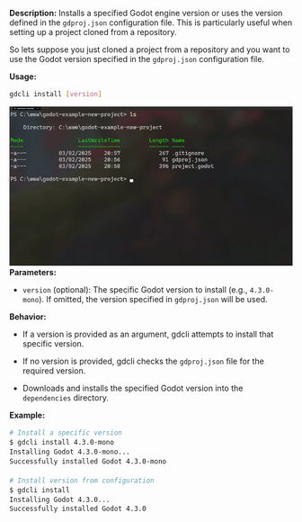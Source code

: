 
**Description:**
Installs a specified Godot engine version or uses the version defined in the `gdproj.json` configuration file. This is particularly useful when setting up a project cloned from a repository.

So lets suppose you just cloned a project from a repository and you want to use the Godot version specified in the `gdproj.json` configuration file.

**Usage:**

```bash
gdcli install [version]
```
![command install](/assets/gdcli_install.gif)
**Parameters:**

- `version` (optional): The specific Godot version to install (e.g., `4.3.0-mono`). If omitted, the version specified in `gdproj.json` will be used.

**Behavior:**

- If a version is provided as an argument, gdcli attempts to install that specific version.

- If no version is provided, gdcli checks the `gdproj.json` file for the required version.

- Downloads and installs the specified Godot version into the `dependencies` directory.

**Example:**

```bash
# Install a specific version
$ gdcli install 4.3.0-mono
Installing Godot 4.3.0-mono...
Successfully installed Godot 4.3.0-mono

# Install version from configuration
$ gdcli install
Installing Godot 4.3.0...
Successfully installed Godot 4.3.0
```
